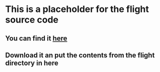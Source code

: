# This is a placeholder for the flight source code
## You can find it [here](https://github.com/mikecao/flight)
## Download it an put the contents from the flight directory in here